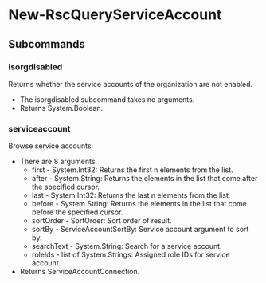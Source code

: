 # New-RscQueryServiceAccount
## Subcommands
### isorgdisabled
Returns whether the service accounts of the organization are not enabled.

- The isorgdisabled subcommand takes no arguments.
- Returns System.Boolean.
### serviceaccount
Browse service accounts.

- There are 8 arguments.
    - first - System.Int32: Returns the first n elements from the list.
    - after - System.String: Returns the elements in the list that come after the specified cursor.
    - last - System.Int32: Returns the last n elements from the list.
    - before - System.String: Returns the elements in the list that come before the specified cursor.
    - sortOrder - SortOrder: Sort order of result.
    - sortBy - ServiceAccountSortBy: Service account argument to sort by.
    - searchText - System.String: Search for a service account.
    - roleIds - list of System.Strings: Assigned role IDs for service account.
- Returns ServiceAccountConnection.
